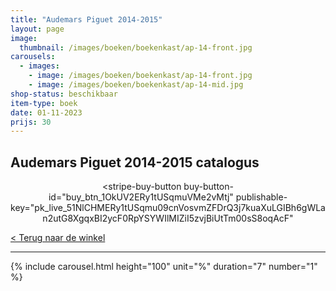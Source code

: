 ```yaml
---
title: "Audemars Piguet 2014-2015"
layout: page
image: 
  thumbnail: /images/boeken/boekenkast/ap-14-front.jpg
carousels:
  - images: 
    - image: /images/boeken/boekenkast/ap-14-front.jpg
    - image: /images/boeken/boekenkast/ap-14-mid.jpg
shop-status: beschikbaar
item-type: boek
date: 01-11-2023
prijs: 30
---
```


## Audemars Piguet 2014-2015 catalogus

<center><script async
  src="https://js.stripe.com/v3/buy-button.js">
</script>

<stripe-buy-button
  buy-button-id="buy_btn_1OkUV2ERy1tUSqmuVMe2vMtj"
  publishable-key="pk_live_51NlCHMERy1tUSqmu09cnVosvmZFDrQ3j7kuaXuLGIBh6gWLan2utG8XgqxBI2ycF0RpYSYWIlMIZiI5zvjBiUtTm00sS8oqAcF"
>
</stripe-buy-button></center>

[< Terug naar de winkel](/winkel)

***

{% include carousel.html height="100" unit="%" duration="7" number="1" %}
